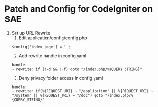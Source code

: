Patch and Config for CodeIgniter on SAE
======

1. Set up URL Rewrite
	1. Edit application/config/config.php
	```
	$config['index_page'] = '';
	```
	2. Add rewrite handle in config.yaml
	```
	handle:
	- rewrite: if (!-d && !-f) goto "/index.php/%{QUERY_STRING}"
	```
	3. Deny privacy folder access in config.yaml
	```
	handle:
	- rewrite: if(%{REQUEST_URI} ~ "/application" || %{REQUEST_URI} ~ "/system" || %{REQUEST_URI} ~ "/doc") goto "/index.php/%{QUERY_STRING}"
	```
